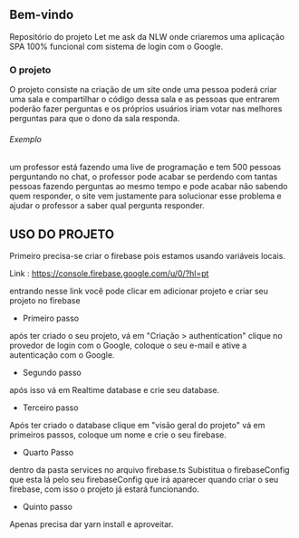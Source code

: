 ## Bem-vindo

Repositório do projeto  Let me ask da NLW onde criaremos uma aplicação SPA 100% funcional com sistema de login com o Google.



### O projeto

O projeto consiste na criação de um site onde uma pessoa poderá criar uma sala e compartilhar o código dessa sala e as pessoas que entrarem poderão fazer perguntas e os próprios usuários iriam votar nas melhores perguntas para que o dono da sala responda.

###### Exemplo

um professor está fazendo uma live de programação e  tem 500 pessoas perguntando no chat, o professor pode acabar se perdendo com tantas pessoas fazendo perguntas ao mesmo tempo e pode acabar não sabendo quem responder, o site vem justamente para solucionar esse problema e ajudar o professor a saber qual pergunta responder.



## USO DO PROJETO

Primeiro precisa-se criar o firebase pois estamos usando variáveis locais.

Link : https://console.firebase.google.com/u/0/?hl=pt

entrando nesse link você pode clicar em adicionar projeto e criar seu projeto no firebase

- Primeiro passo

após ter criado o seu projeto, vá em "Criação > authentication" clique no provedor de login com o Google, coloque o seu e-mail e ative a autenticação com o Google.



- Segundo passo

após isso vá em Realtime database e crie seu database.



- Terceiro passo

Após ter criado o database clique em "visão geral do projeto" vá em primeiros passos, coloque um nome e crie o seu firebase.



- Quarto Passo

dentro da pasta services no arquivo firebase.ts  Subistitua o firebaseConfig  que esta lá pelo seu firebaseConfig que irá aparecer quando criar o seu firebase, com isso o projeto já estará funcionando.



- Quinto passo

Apenas precisa dar yarn install e aproveitar.

